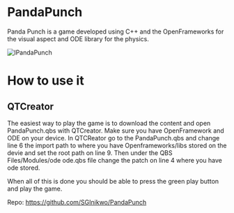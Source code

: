 # PandaPunch

Panda Punch is a game developed using C++ and the OpenFrameworks for the visual aspect and ODE library for the physics.

![lPandaPunch](https://user-images.githubusercontent.com/39242002/106697739-467e7a00-65d7-11eb-8e06-6769276dc191.gif)

# How to use it

## QTCreator

The easiest way to play the game is to download the content and open PandaPunch.qbs with QTCreator. Make sure you have OpenFramework and ODE on your device.
In QTCReator go to the PandaPunch.qbs and change line 6 the import path to where you have Openframeworks/libs stored on the devie and set the root path on line 9.
Then under the QBS Files/Modules/ode ode.qbs file change the patch on line 4 where you have ode stored.

When all of this is done you should be able to press the green play button and play the game.

Repo: https://github.com/SGInikwo/PandaPunch
